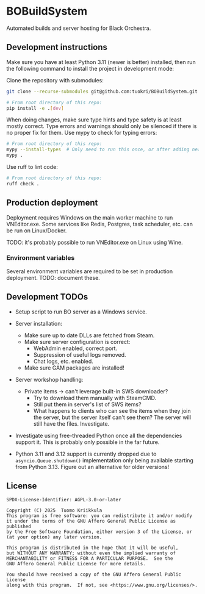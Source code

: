 # BOBuildSystem

Automated builds and server hosting for Black Orchestra.

## Development instructions

Make sure you have at least Python 3.11 (newer is better)
installed, then run the following command to install the
project in development mode:

Clone the repository with submodules:

```bash
git clone --recurse-submodules git@github.com:tuokri/BOBuildSystem.git
```

```bash
# From root directory of this repo:
pip install -e .[dev]
```

When doing changes, make sure type hints and type safety
is at least mostly correct. Type errors and warnings
should only be silenced if there is no proper fix for them.
Use mypy to check for typing errors:

```bash
# From root directory of this repo:
mypy --install-types  # Only need to run this once, or after adding new packages!
mypy .
```

Use ruff to lint code:

```bash
# From root directory of this repo:
ruff check .
```

## Production deployment

Deployment requires Windows on the main worker machine to run VNEditor.exe.
Some services like Redis, Postgres, task scheduler, etc. can be run on Linux/Docker.

TODO: it's probably possible to run VNEditor.exe on Linux using Wine.

### Environment variables

Several environment variables are required to be set in production deployment.
TODO: document these.

## Development TODOs

- Setup script to run BO server as a Windows service.
- Server installation:
    - Make sure up to date DLLs are fetched from Steam.
    - Make sure server configuration is correct:
        - WebAdmin enabled, correct port.
        - Suppression of useful logs removed.
        - Chat logs, etc. enabled.
    - Make sure GAM packages are installed!
- Server workshop handling:
    - Private items -> can't leverage built-in SWS downloader?
        - Try to download them manually with SteamCMD.
        - Still put them in server's list of SWS items?
        - What happens to clients who can see the items when they join
          the server, but the server itself can't see them? The server
          will still have the files. Investigate.

- Investigate using free-threaded Python once all the dependencies
  support it. This is probably only possible in the far future.

- Python 3.11 and 3.12 support is currently dropped due to
  `asyncio.Queue.shutdown()` implementation only being available
  starting from Python 3.13. Figure out an alternative for older
  versions!

## License

```
SPDX-License-Identifier: AGPL-3.0-or-later
```

```
Copyright (C) 2025  Tuomo Kriikkula
This program is free software: you can redistribute it and/or modify
it under the terms of the GNU Affero General Public License as published
by the Free Software Foundation, either version 3 of the License, or
(at your option) any later version.

This program is distributed in the hope that it will be useful,
but WITHOUT ANY WARRANTY; without even the implied warranty of
MERCHANTABILITY or FITNESS FOR A PARTICULAR PURPOSE.  See the
GNU Affero General Public License for more details.

You should have received a copy of the GNU Affero General Public License
along with this program.  If not, see <https://www.gnu.org/licenses/>.
```
